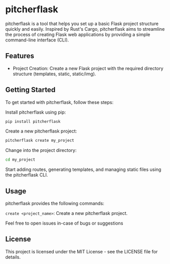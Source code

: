 # pitcherflask

pitcherflask is a tool that helps you set up a basic Flask project structure quickly and easily. Inspired by Rust's Cargo, pitcherflask aims to streamline the process of creating Flask web applications by providing a simple command-line interface (CLI).

## Features
- Project Creation: Create a new Flask project with the required directory structure (templates, static, static/img).



## Getting Started

To get started with pitcherflask, follow these steps:


Install pitcherflask using pip:

```bash
pip install pitcherflask
```

Create a new pitcherflask project:
```bash
pitcherflask create my_project
```
Change into the project directory:


```bash
cd my_project
```
Start adding routes, generating templates, and managing static files using the pitcherflask CLI.

## Usage

pitcherflask provides the following commands:

`create <project_name>`: Create a new pitcherflask project. 


Feel free to open issues in-case of bugs or suggestions

## License

This project is licensed under the MIT License - see the LICENSE file for details.